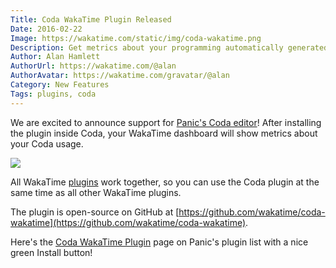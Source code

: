 ```yaml
---
Title: Coda WakaTime Plugin Released
Date: 2016-02-22
Image: https://wakatime.com/static/img/coda-wakatime.png
Description: Get metrics about your programming automatically generated from your Coda usage!
Author: Alan Hamlett
AuthorUrl: https://wakatime.com/@alan
AuthorAvatar: https://wakatime.com/gravatar/@alan
Category: New Features
Tags: plugins, coda
---
```


We are excited to announce support for [Panic's Coda editor](https://wakatime.com/help/plugins/coda)!
After installing the plugin inside Coda, your WakaTime dashboard will show metrics about your Coda usage.

<a href="https://wakatime.com/help/plugins/coda"><img src="https://wakatime.com/static/img/editor-icons/coda-128.png" /></a>

All WakaTime [plugins](https://wakatime.com/plugins) work together, so you can use the Coda plugin at the same time as all other WakaTime plugins.

The plugin is open-source on GitHub at [https://github.com/wakatime/coda-wakatime](https://github.com/wakatime/coda-wakatime).

Here's the [Coda WakaTime Plugin](https://panic.com/coda/plugins.php?id=139) page on Panic's plugin list with a nice green Install button!
